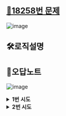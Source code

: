 <h2><a href="https://www.acmicpc.net/problem/18258">🚀18258번 문제</a></h2>

![image](https://github.com/user-attachments/assets/f0972865-f274-4da6-957e-e95d93d46f0b)
<h2>🛠️로직설명</h2>
<h2>📝오답노트</h2>

![image](https://github.com/user-attachments/assets/bf6c01b3-5000-4903-a92a-deeadea3e720)
<details>
  <summary><b> 1번 시도</b></summary>
    <pre>
      <code >
  ...중략...   
  # 입력
  for i in range(int(input())):
      #for문에서 input 쓰면 시간초과 뜸
      menu = list(map(str, sys.stdin.readline().split()))
      #push
      if(menu[0] == "push"):
          list_s.insert(0, int(menu[1]))
  ...중략...
      </code>
    </pre>
  해당 코드처럼 <code>insert()</code> 넣으면, 시간 초과가 뜬다.<br><br>
  끝자리에 요소를 추가하는 <code>append()</code>와 달리, <code>insert()</code>는 특정 위치에 요소를 삽입하기 때문에 위치를 탐색하는 연산이 필요하다.<br>
  위 문제는 O(n^2)의 시간복잡도를 가지면 시간 초과가 뜨기 때문에 해당 매서드를 사용하면 안된다.<br> 
  
  <h3>✨참고자료</h3>
  1. <a href="https://ooyoung.tistory.com/117">append(), extend(), insert() 함수 비교</a><br>
</details>
<details>
  <summary><b> 2번 시도</b></summary>
    <pre>
      <code >
  ...중략...   
  #push
    if(menu[0] == "push"):
        list_s.append(int(menu[1]))      
  #pop
  elif(menu[0] == "pop"):
      if len(list_s) > 0 :
          print(list_s.pop(0))
      else:
          print(-1)
  #size
  elif(menu[0] == "size"):
      print(len(list_s))
  ...중략...
      </code>
    </pre>
  해당 코드처럼 <code>pop()</code>이 아니라 <code>pop(0)</code> 넣으면, 시간 초과가 뜬다.<br><br>
  두 매서드가 시간복잡도의 차이가 발생하는 이유는 <code>pop(0)</code>은 앞의 값을 제거하기 위해 전체를 복사하기 때문이다.<br>
  앞서 말했던 이유처럼 시간복잡도가 O(n)인 매서드는 시간 초과가 뜬다<br><br>
  따라서, 해당 문제에서는 매서드를 새롭게 정의하지 않는 이상 dequeue 패키지를 사용해 시간복잡도가 O(1)인 매서드를 이용해야 한다.<br>

  <h3>✨참고자료</h3>
  1. <a href="https://hyun-am-coding.tistory.com/entry/Python-list-%EC%97%B0%EC%82%B0%EC%97%90-%EB%94%B0%EB%A5%B8-%EC%8B%9C%EA%B0%84-%EB%B3%B5%EC%9E%A1%EB%8F%84">Python list 연산에 따른 시간 복잡도</a><br>
</details>
<br><br>
